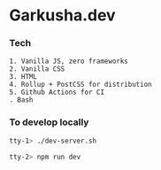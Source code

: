 # Garkusha.dev

### Tech

```
1. Vanilla JS, zero frameworks
2. Vanilla CSS
3. HTML
4. Rollup + PostCSS for distribution
5. Github Actions for CI
. Bash
```

### To develop locally

```sh
tty-1> ./dev-server.sh
```

```sh
tty-2> npm run dev
```
